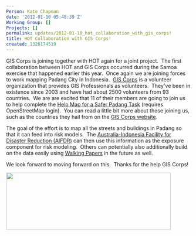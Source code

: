 ```yaml
---
Person: Kate Chapman
date: '2012-01-10 05:48:39 Z'
Working Group: []
Projects: []
permalink: updates/2012-01-10_hot_collaboration_with_gis_corps!
title: HOT Collaboration with GIS Corps!
created: 1326174519
---
```

<p>GIS Corps is joining together with HOT again for a joint project. &nbsp;The first collaboration between HOT and GIS Corps occurred during the Samoa exercise that happened earlier this year. &nbsp;Once again we are joining forces to work mapping Padang City in Indonesia. &nbsp;<a href="http://giscorps.org/">GIS Corps</a> is a volunteer organization that provides GIS Professionals as volunteers. &nbsp;They've been in existence since 2003 and have had about 2500 volunteers from 93 countries. &nbsp;We are are excited that 11 of their members are going to join us to help complete the <a href="http://tasks.hotosm.org/job/9">Help Map for a Safer Padang Task</a>&nbsp;(requires OpenStreetMap login). &nbsp;You can read a little bit more about those joining us, such as the countries they hail from on the <a href="http://www.giscorps.org/index.php?option=com_content&amp;task=view&amp;id=96&amp;Itemid=63">GIS Corps website</a>.</p><p>The goal of the effort is to map all the streets and buildings in Padang so that it can feed into risk models. &nbsp;The <a href="http://www.aifdr.org/">Australia-Indonesia Facility for Disaster Reduction (AIFDR)</a>&nbsp;can then use this information as the exposure component for risk modeling. &nbsp;Others can potentially also additionally build on the data easily using <a href="http://walking-papers.org/">Walking Papers</a> in the future as well.</p><p>We look forward to moving forward on this. &nbsp;Thanks for the help GIS Corps!</p><p><a href="http://hot.openstreetmap.org/weblog/wp-content/uploads/2012/01/gc_logo_comp_0.jpg"><img title="gc_logo_comp_0" src="http://hot.openstreetmap.org/weblog/wp-content/uploads/2012/01/gc_logo_comp_0.jpg" alt="" style="width:448px;height:156px"></a></p>
